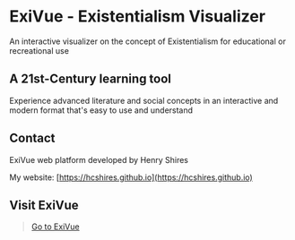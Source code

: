 # ExiVue - Existentialism Visualizer
An interactive visualizer on the concept of Existentialism for educational or recreational use

## A 21st-Century learning tool
Experience advanced literature and social concepts in an interactive and modern format that's easy to use and understand

## Contact
ExiVue web platform developed by Henry Shires

My website: [https://hcshires.github.io](https://hcshires.github.io)

## Visit ExiVue
> [Go to ExiVue](https://hcshires.github.io/exivue)
